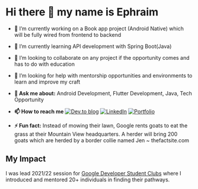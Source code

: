 # Hi there 👋 my name is Ephraim

- 🔭 I’m currently working on a Book app project (Android Native) which will be fully wired from frontend to backend
- 🌱 I’m currently learning API development with Spring Boot(Java)
- 👯 I’m looking to collaborate on any project if the opportunity comes and has to do with education
- 🤔 I’m looking for help with mentorship opportunities and environments to learn and improve my craft
- **💬 Ask me about:** Android Development, Flutter Development, Java, Tech Opportunity
- **📫 How to reach me** [![Dev.to blog](https://img.shields.io/badge/dev.to-0A0A0A?style=for-the-badge&logo=dev.to&logoColor=white)](https://dev.to/leochan01)    [![LinkedIn](https://img.shields.io/badge/linkedin-%230077B5.svg?style=for-the-badge&logo=linkedin&logoColor=white)](https://linkedin.com/in/ephraimumunnakwe100) [![Portfolio](https://img.shields.io/badge/Portfolio-%23000000.svg?style=for-the-badge&logo=firefox&logoColor=#FF7139)](https://ephraimumunnakwe.me)

- **⚡ Fun fact:** Instead of mowing their lawn, Google rents goats to eat the grass at their Mountain View headquarters.
A herder will bring 200 goats which are herded by a border collie named Jen ~ thefactsite.com

## My Impact
I was lead 2021/22 session for [Google Developer Student Clubs](https://github.com/gdscaefunai) where I introduced and mentored 20+ individuals in finding their pathways.
